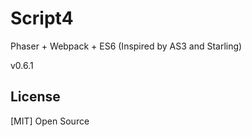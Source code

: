 # Script4
Phaser + Webpack + ES6
(Inspired by AS3 and Starling)

v0.6.1

## License
[MIT]
Open Source
